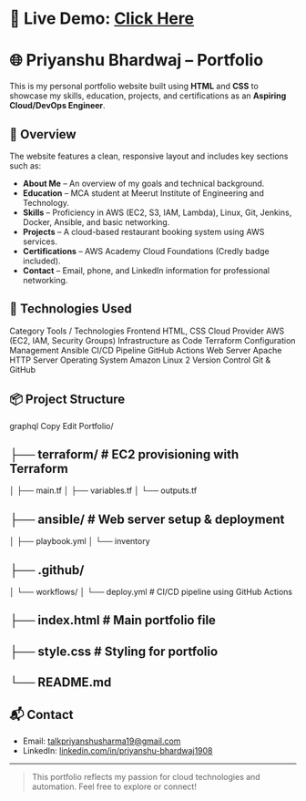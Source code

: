 # 🔗 **Live Demo:** [Click Here](https://priyanshu19bhardwaj.github.io/Portfolio)

# 🌐 Priyanshu Bhardwaj – Portfolio

This is my personal portfolio website built using **HTML** and **CSS** to showcase my skills, education, projects, and certifications as an **Aspiring Cloud/DevOps Engineer**.

## 📄 Overview

The website features a clean, responsive layout and includes key sections such as:

- **About Me** – An overview of my goals and technical background.
- **Education** – MCA student at Meerut Institute of Engineering and Technology.
- **Skills** – Proficiency in AWS (EC2, S3, IAM, Lambda), Linux, Git, Jenkins, Docker, Ansible, and basic networking.
- **Projects** – A cloud-based restaurant booking system using AWS services.
- **Certifications** – AWS Academy Cloud Foundations (Credly badge included).
- **Contact** – Email, phone, and LinkedIn information for professional networking.

## 🚀 Technologies Used

Category	Tools / Technologies
Frontend	HTML, CSS
Cloud Provider	AWS (EC2, IAM, Security Groups)
Infrastructure as Code	Terraform
Configuration Management	Ansible
CI/CD Pipeline	GitHub Actions
Web Server	Apache HTTP Server
Operating System	Amazon Linux 2
Version Control	Git & GitHub

## 📦 Project Structure

graphql
Copy
Edit
Portfolio/
## ├── terraform/               # EC2 provisioning with Terraform
│   ├── main.tf
│   ├── variables.tf
│   └── outputs.tf

## ├── ansible/                 # Web server setup & deployment
│   ├── playbook.yml
│   └── inventory

## ├── .github/
│   └── workflows/
│       └── deploy.yml       # CI/CD pipeline using GitHub Actions

## ├── index.html               # Main portfolio file

## ├── style.css                # Styling for portfolio

## └── README.md

## 📬 Contact

- Email: [talkpriyanshusharma19@gmail.com](mailto:talkpriyanshusharma19@gmail.com)  
- LinkedIn: [linkedin.com/in/priyanshu-bhardwaj1908](https://www.linkedin.com/in/priyanshu-bhardwaj1908)

---

> This portfolio reflects my passion for cloud technologies and automation. Feel free to explore or connect!


